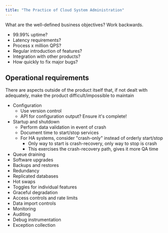 ```yaml
---
title: "The Practice of Cloud System Administration"
---
```


What are the well-defined business objectives? Work backwards.

* 99.99% uptime?
* Latency requirements?
* Process x million QPS?
* Regular introduction of features?
* Integration with other products?
* How quickly to fix major bugs?

## Operational requirements

There are aspects outside of the product itself that, if not dealt with
adequately, make the product difficult/impossible to maintain

* Configuration
  * Use version control
  * API for configuration output? Ensure it's complete!
* Startup and shutdown
  * Perform data validation in event of crash
  * Document time to start/stop services
  * For HA systems, consider "crash-only" instead of orderly start/stop
    * Only way to start is crash-recovery, only way to stop is crash
    * This exercises the crash-recovery path, gives it more QA time
* Queue draining
* Software upgrades
* Backups and restores
* Redundancy
* Replicated databases
* Hot swaps
* Toggles for individual features
* Graceful degradation
* Access controls and rate limits
* Data import controls
* Monitoring
* Auditing
* Debug instrumentation
* Exception collection
